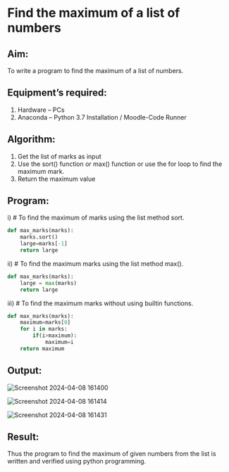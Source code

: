 # Find the maximum of a list of numbers
## Aim:
To write a program to find the maximum of a list of numbers.
## Equipment’s required:
1.	Hardware – PCs
2.	Anaconda – Python 3.7 Installation / Moodle-Code Runner
## Algorithm:
1.	Get the list of marks as input
2.	Use the sort() function or max() function or use the for loop to find the maximum mark.
3.	Return the maximum value
## Program:

i)	# To find the maximum of marks using the list method sort.
```Python
def max_marks(marks):
    marks.sort()
    large=marks[-1]
    return large

```

ii)	# To find the maximum marks using the list method max().
```Python
def max_marks(marks):
    large = max(marks)
    return large

```

iii) # To find the maximum marks without using builtin functions.
```Python
def max_marks(marks):
    maximum=marks[0]
    for i in marks:
        if(i>maximum):
            maximum=i
    return maximum

```



## Output:
![Screenshot 2024-04-08 161400](https://github.com/pavithraselvaraj30/FindMaximum/assets/149366880/9611a24d-17fb-4e93-a488-d3a893fc7196)

![Screenshot 2024-04-08 161414](https://github.com/pavithraselvaraj30/FindMaximum/assets/149366880/2390fcee-d7be-4e44-850f-64b915f8564b)

![Screenshot 2024-04-08 161431](https://github.com/pavithraselvaraj30/FindMaximum/assets/149366880/40a1894a-9c5e-4c0f-b330-5f4c8a18165c)




## Result:
Thus the program to find the maximum of given numbers from the list is written and verified using python programming.
